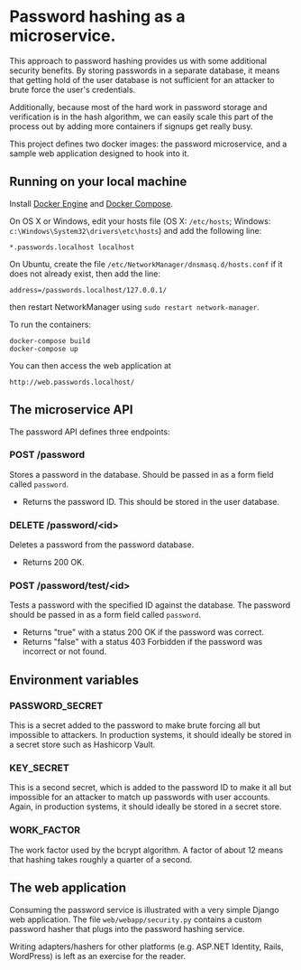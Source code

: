 Password hashing as a microservice.
===================================
This approach to password hashing provides us with some additional security benefits.
By storing passwords in a separate database, it means that getting hold of the user
database is not sufficient for an attacker to brute force the user's credentials.

Additionally, because most of the hard work in password storage and verification is in
the hash algorithm, we can easily scale this part of the process out by adding more
containers if signups get really busy.

This project defines two docker images: the password microservice, and a sample
web application designed to hook into it.

Running on your local machine
-----------------------------
Install [Docker Engine](https://docs.docker.com/engine/installation/)
and [Docker Compose](https://docs.docker.com/compose/install/).

On OS X or Windows, edit your hosts file (OS X: `/etc/hosts`; Windows: `c:\Windows\System32\drivers\etc\hosts`)
and add the following line:

    *.passwords.localhost localhost

On Ubuntu, create the file `/etc/NetworkManager/dnsmasq.d/hosts.conf` if it does not already exist,
then add the line:

    address=/passwords.localhost/127.0.0.1/

then restart NetworkManager using `sudo restart network-manager`.

To run the containers:

    docker-compose build
    docker-compose up

You can then access the web application at

    http://web.passwords.localhost/

The microservice API
--------------------
The password API defines three endpoints:

### POST /password

Stores a password in the database. Should be passed in as a form field called `password`.

 * Returns the password ID. This should be stored in the user database.

### DELETE /password/\<id\>

Deletes a password from the password database.

 * Returns 200 OK.

### POST /password/test/\<id\>

Tests a password with the specified ID against the database.
The password should be passed in as a form field called `password`.

 * Returns "true" with a status 200 OK if the password was correct.
 * Returns "false" with a status 403 Forbidden if the password was incorrect
   or not found.

Environment variables
---------------------

### PASSWORD_SECRET

This is a secret added to the password to make brute forcing all but impossible to attackers.
In production systems, it should ideally be stored in a secret store such as Hashicorp Vault.

### KEY_SECRET

This is a second secret, which is added to the password ID to make it all but impossible for
an attacker to match up passwords with user accounts. Again, in production systems, it should
ideally be stored in a secret store.

### WORK_FACTOR

The work factor used by the bcrypt algorithm. A factor of about 12 means that hashing takes
roughly a quarter of a second.

The web application
-------------------

Consuming the password service is illustrated with a very simple Django web application.
The file `web/webapp/security.py` contains a custom password hasher that plugs into the
password hashing service.

Writing adapters/hashers for other platforms (e.g. ASP.NET Identity, Rails, WordPress)
is left as an exercise for the reader.